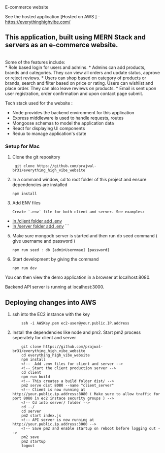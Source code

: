 E-commerce website

See the hosted application [Hosted on AWS ] - https://everythinghighvibe.com/ 

## This application, built using MERN Stack and servers as an e-commerce website.
<br>
Some of the features include:
<br>
  * Role based login for users and admins.
  * Admins can add products, brands and categories. They can view all orders and update status, approve or reject reviews.
  * Users can shop based on category of products or brands, search and filter based on price or rating. Users can wishlist and place order. They can also leave reviews on products.
  * Email is sent upon user registration, order confirmation and upon contact page submit.

Tech stack used for the website : 
<br>
  * Node provides the backend environment for this application
  * Express middleware is used to handle requests, routes
  * Mongoose schemas to model the application data
  * React for displaying UI components
  * Redux to manage application's state

### Setup for Mac

1. Clone the git repository

   ```
    git clone https://github.com/prajwal-br31/everything_high_vibe_website
    ```
   
3. In a command window, cd to root folder of this project and ensure dependencies are installed

    ```
    npm install
    ```

4. Add ENV files

    ```
    Create `.env` file for both client and server. See examples:
*    [In /client folder add .env ](client/.env.example)
*    [In /server folder add .env](server/.env.example)
    ```

5. Make sure mongodb server is started and then run db seed command ( give username and password )

    ```
    npm run seed : db [adminUsernmae] [password]
    ```
6. Start development by giving the command
   
    ```
    npm run dev
    ```

You can then view the demo application in a browser at localhost:8080.

Backend API server is running at localhost:3000.

## Deploying changes into AWS

1. ssh into the EC2 instance with the key
    ```
        ssh -i AWSKey.pem ec2-user@your.public.IP.address
    ```

2. Install the dependencies like node and pm2. Start pm2 process seperately for client and server
    ```
        git clone https://github.com/prajwal-br31/everything_high_vibe_website
        cd everything_high_vibe_website
        npm install
        <!--  Add .env files for client and server -->
        <!-- Start the client production server -->
        cd client
        npm run build
        <!-- This creates a build folder dist/ -->
        pm2 serve dist 8080 --name "client_server"
        <!-- Client is now running at http://your.public.ip.address:8080 ( Make sure to allow traffic for port 8080 in ec2 instace security groups ) -->
        <!-- Cd into server/ folder -->
        cd ../
        cd server
        pm2 start index.js
        <!-- API server is now running at http://your.public.ip.address:3000 -->
        <!-- Save pm2 and enable startup on reboot before logging out -->
        pm2 save
        pm2 startup
        logout
    ```


